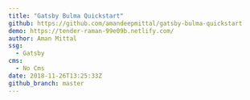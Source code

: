 ```yaml
---
title: "Gatsby Bulma Quickstart"
github: https://github.com/amandeepmittal/gatsby-bulma-quickstart
demo: https://tender-raman-99e09b.netlify.com/
author: Aman Mittal
ssg:
  - Gatsby
cms:
  - No Cms
date: 2018-11-26T13:25:33Z
github_branch: master
---
```

